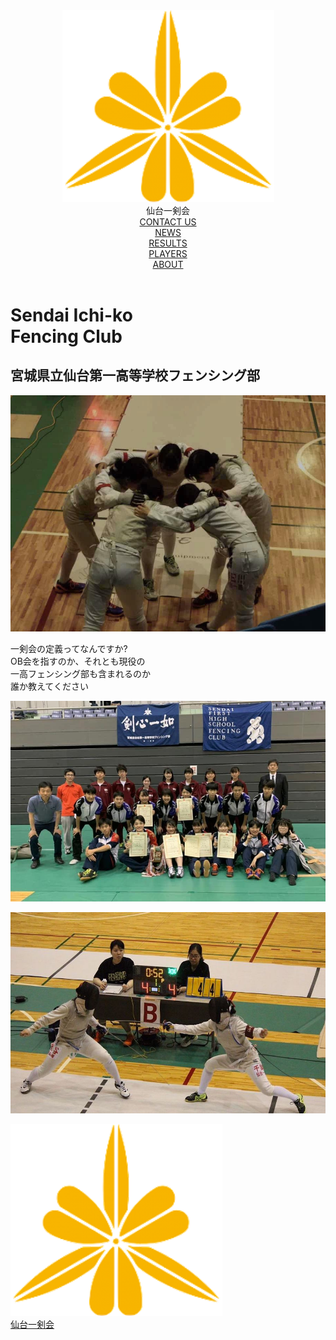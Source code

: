 <!DOCTYPE html>
<html>
<head>
  <meta charset="utf-8">
  <title>仙台一剣会</title>
  <link rel="stylesheet" href="styling.css">
  <script src="https://kit.fontawesome.com/b2c6be8cbb.js" crossorigin="anonymous"></script>
</head>
<body>
  <header>
    <div class="container">
      <div class="header-logo">
        <div class="emblem">
          <img src="emblem.png"/>
        </div>
        <a>仙台一剣会</a>
      </div>
      <div class="menu-bar twitter">
        <a href="#">CONTACT US</a>
      </div>
      <div class="menu-bar news">
        <a href="#">NEWS</a>
      </div>
      <div class="menu-bar results">
        <a href="#">RESULTS</a>
      </div>
      <div class="menu-bar players">
        <a href="#">PLAYERS</a>
      </div>
      <div class="menu-bar about">
        <a href="#">ABOUT</a>
      </div>
    </div>
  </header>
  <div class="top-wrapper">
    <div class="container">
      <div class="heading">
        <h1>Sendai Ichi-ko<br>Fencing Club</h1>
        <h2>宮城県立仙台第一高等学校フェンシング部</h2>
      </div>
      <img src="top.jpg">
    </div>
  </div>
  <div class="message-wrapper">
    <div class="message">
      <p>一剣会の定義ってなんですか?<br>OB会を指すのか、それとも現役の<br>一高フェンシング部も含まれるのか<br>誰か教えてください</p>
    </div>
    <div class="box">
      <img src="top-2.jpg">
      <div class="text">
        <p></p>
      </div>
    </div>
    <div class="box">
      <img src="top-3.jpg">
      <div class="text">
        <p></p>
      </div>
    </div>
  </div>
  <footer>
    <div class="container">
      <div class="footer-logo">
        <div class="emblem">
          <img src="emblem.png"/>
        </div>
        <a href="#">仙台一剣会</a>
      </div>
    </div>
  </footer>
</body>
</html>
